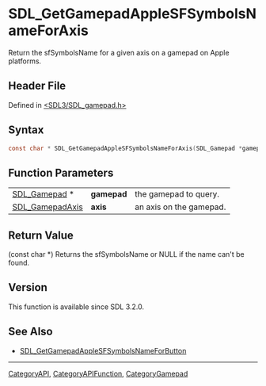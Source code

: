 # SDL_GetGamepadAppleSFSymbolsNameForAxis

Return the sfSymbolsName for a given axis on a gamepad on Apple platforms.

## Header File

Defined in [<SDL3/SDL_gamepad.h>](https://github.com/libsdl-org/SDL/blob/main/include/SDL3/SDL_gamepad.h)

## Syntax

```c
const char * SDL_GetGamepadAppleSFSymbolsNameForAxis(SDL_Gamepad *gamepad, SDL_GamepadAxis axis);
```

## Function Parameters

|                                    |             |                         |
| ---------------------------------- | ----------- | ----------------------- |
| [SDL_Gamepad](SDL_Gamepad) *       | **gamepad** | the gamepad to query.   |
| [SDL_GamepadAxis](SDL_GamepadAxis) | **axis**    | an axis on the gamepad. |

## Return Value

(const char *) Returns the sfSymbolsName or NULL if the name can't be
found.

## Version

This function is available since SDL 3.2.0.

## See Also

- [SDL_GetGamepadAppleSFSymbolsNameForButton](SDL_GetGamepadAppleSFSymbolsNameForButton)

----
[CategoryAPI](CategoryAPI), [CategoryAPIFunction](CategoryAPIFunction), [CategoryGamepad](CategoryGamepad)

